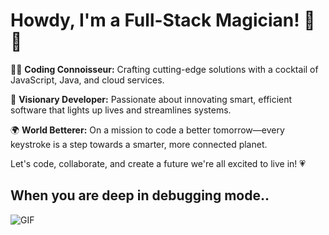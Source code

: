 # Howdy, I'm a Full-Stack Magician! 🎩✨

👨‍💻 **Coding Connoisseur:** Crafting cutting-edge solutions with a cocktail of JavaScript, Java, and cloud services.

🌟 **Visionary Developer:** Passionate about innovating smart, efficient software that lights up lives and streamlines systems.

🌍 **World Betterer:** On a mission to code a better tomorrow—every keystroke is a step towards a smarter, more connected planet.

Let's code, collaborate, and create a future we're all excited to live in! 💗

## When you are deep in debugging mode..
![GIF]([https://giphy.com/embed/eCqFYAVjjDksg](https://media.giphy.com/media/v1.Y2lkPTc5MGI3NjExdGdmcHFldHl2dHQzeW55cmY4aGR6dDdjcjRkeW5wd2R2b3d6Z3hxdCZlcD12MV9pbnRlcm5hbF9naWZfYnlfaWQmY3Q9Zw/eCqFYAVjjDksg/giphy.gif)https://media.giphy.com/media/v1.Y2lkPTc5MGI3NjExdGdmcHFldHl2dHQzeW55cmY4aGR6dDdjcjRkeW5wd2R2b3d6Z3hxdCZlcD12MV9pbnRlcm5hbF9naWZfYnlfaWQmY3Q9Zw/eCqFYAVjjDksg/giphy.gif)
